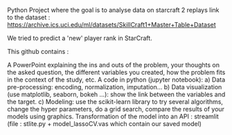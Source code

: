 Python Project where the goal is to analyse data on starcraft 2 replays link to the dataset : https://archive.ics.uci.edu/ml/datasets/SkillCraft1+Master+Table+Dataset

We tried to predict a 'new' player rank in StarCraft.

This github contains :

A PowerPoint explaining the ins and outs of the problem, your thoughts on the asked question, the different variables you created, how the problem fits in the context of the study, etc.
A code in python (jupyter notebook): a) Data pre-processing: encoding, normalization, imputation… b) Data visualization (use matplotlib, seaborn, bokeh ...): show the link between the variables and the target. c) Modeling: use the scikit-learn library to try several algorithms, change the hyper parameters, do a grid search, compare the results of your models using graphics.
Transformation of the model into an API : streamlit (file : stlite.py + model_lassoCV.vas which contain our saved model)
